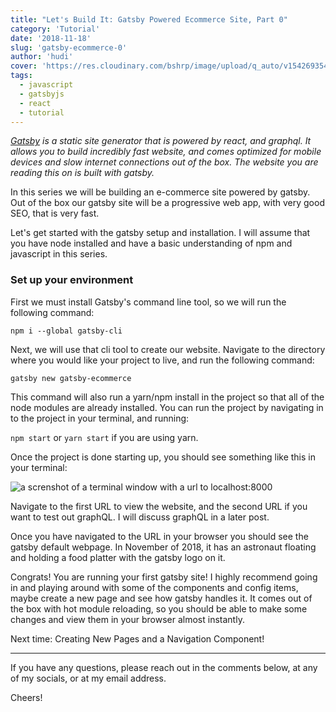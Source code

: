 ```yaml
---
title: "Let's Build It: Gatsby Powered Ecommerce Site, Part 0"
category: 'Tutorial'
date: '2018-11-18'
slug: 'gatsby-ecommerce-0'
author: 'hudi'
cover: 'https://res.cloudinary.com/bshrp/image/upload/q_auto/v1542693541/mikito-tateisi-333584-unsplash.webp'
tags:
  - javascript
  - gatsbyjs
  - react
  - tutorial
---
```


*[Gatsby](https://www.gatsbyjs.org) is a static site generator that is powered by react, and graphql.  It allows you to build incredibly fast website, and comes optimized for mobile devices and slow internet connections out of the box. The website you are reading this on is built with gatsby.*

In this series we will be building an e-commerce site powered by gatsby.  Out of the box our gatsby site will be a progressive web app, with very good SEO, that is very fast.

Let's get started with the gatsby setup and installation.  I will assume that you have node installed and have a basic understanding of npm and javascript in this series.

### Set up your environment

First we must install Gatsby's command line tool, so we will run the following command:
 
`npm i --global gatsby-cli`

Next, we will use that cli tool to create our website.  Navigate to the directory where you would like your project to live, and run the following command:

`gatsby new gatsby-ecommerce`

This command will also run a yarn/npm install in the project so that all of the node modules are already installed.  You can run the project by navigating in to the project in your terminal, and running:

`npm start` or `yarn start` if you are using yarn.

Once the project is done starting up, you should see something like this in your terminal:

![a screnshot of a terminal window with a url to localhost:8000](../images/gatsby-ecommerce/gatsby-ecommerce-0-0.png)

Navigate to the first URL to view the website, and the second URL if you want to test out graphQL.  I will discuss graphQL in a later post.

Once you have navigated to the URL in your browser you should see the gatsby default webpage.  In November of 2018, it has an astronaut floating and holding a food platter with the gatsby logo on it.

Congrats! You are running your first gatsby site!  I highly recommend going in and playing around with some of the components and config items, maybe create a new page and see how gatsby handles it.  It comes out of the box with hot module reloading, so you should be able to make some changes and view them in your browser almost instantly.

Next time:  Creating New Pages and a Navigation Component!

---

If you have any questions, please reach out in the comments below, at any of my socials, or at my email address.

Cheers!
